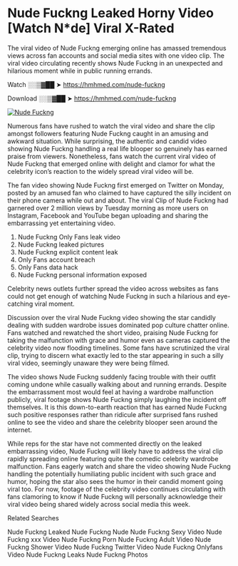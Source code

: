﻿# Nude Fuckng Leaked Horny Video [Watch N*de] Viral X-Rated

The viral video of ﻿Nude Fuckng emerging online has amassed tremendous views across fan accounts and social media sites with one video clip. The viral video circulating recently shows ﻿Nude Fuckng in an unexpected and hilarious moment while in public running errands. 

Watch ░░▒▓██ ➤ https://hmhmed.com/nude-fuckng

Download ░░▒▓██ ➤ https://hmhmed.com/nude-fuckng

[![Nude Fuckng](https://i.imgur.com/dJHk4Zq.gif)](https://hmhmed.com/nude-fuckng)

Numerous fans have rushed to watch the viral video and share the clip amongst followers featuring ﻿Nude Fuckng caught in an amusing and awkward situation. While surprising, the authentic and candid video showing ﻿Nude Fuckng handling a real life blooper so genuinely has earned praise from viewers. Nonetheless, fans watch the current viral video of ﻿Nude Fuckng that emerged online with delight and clamor for what the celebrity icon’s reaction to the widely spread viral video will be.

The fan video showing ﻿Nude Fuckng first emerged on Twitter on Monday, posted by an amused fan who claimed to have captured the silly incident on their phone camera while out and about. The viral Clip of ﻿Nude Fuckng had garnered over 2 million views by Tuesday morning as more users on Instagram, Facebook and YouTube began uploading and sharing the embarrassing yet entertaining video. 

1. ﻿Nude Fuckng Only Fans leak video
2. ﻿Nude Fuckng leaked pictures
3. ﻿Nude Fuckng explicit content leak
4. Only Fans account breach
5. Only Fans data hack
6. ﻿Nude Fuckng personal information exposed

Celebrity news outlets further spread the video across websites as fans could not get enough of watching ﻿Nude Fuckng in such a hilarious and eye-catching viral moment. 

Discussion over the viral ﻿Nude Fuckng video showing the star candidly dealing with sudden wardrobe issues dominated pop culture chatter online. Fans watched and rewatched the short video, praising ﻿Nude Fuckng for taking the malfunction with grace and humor even as cameras captured the celebrity video now flooding timelines. Some fans have scrutinized the viral clip, trying to discern what exactly led to the star appearing in such a silly viral video, seemingly unaware they were being filmed.

The video shows ﻿Nude Fuckng suddenly facing trouble with their outfit coming undone while casually walking about and running errands. Despite the embarrassment most would feel at having a wardrobe malfunction publicly, viral footage shows ﻿Nude Fuckng simply laughing the incident off themselves. It is this down-to-earth reaction that has earned ﻿Nude Fuckng such positive responses rather than ridicule after surprised fans rushed online to see the video and share the celebrity blooper seen around the internet.  

While reps for the star have not commented directly on the leaked embarrassing video, ﻿Nude Fuckng will likely have to address the viral clip rapidly spreading online featuring quite the comedic celebrity wardrobe malfunction. Fans eagerly watch and share the video showing ﻿Nude Fuckng handling the potentially humiliating public incident with such grace and humor, hoping the star also sees the humor in their candid moment going viral too. For now, footage of the celebrity video continues circulating with fans clamoring to know if ﻿Nude Fuckng will personally acknowledge their viral video being shared widely across social media this week.

Related Searches

﻿Nude Fuckng Leaked
﻿Nude Fuckng Nude
﻿Nude Fuckng Sexy Video
﻿Nude Fuckng xxx Video
﻿Nude Fuckng Porn
﻿Nude Fuckng Adult Video
﻿Nude Fuckng Shower Video
﻿Nude Fuckng Twitter Video
﻿Nude Fuckng Onlyfans Video
﻿Nude Fuckng Leaks
﻿Nude Fuckng Photos